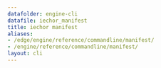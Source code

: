 ```yaml
---
datafolder: engine-cli
datafile: iechor_manifest
title: iechor manifest
aliases:
- /edge/engine/reference/commandline/manifest/
- /engine/reference/commandline/manifest/
layout: cli
---
```


<!--
This page is automatically generated from iEchor's source code. If you want to
suggest a change to the text that appears here, open a ticket or pull request
in the source repository on GitHub:

https://github.com/iechor/cli
-->
